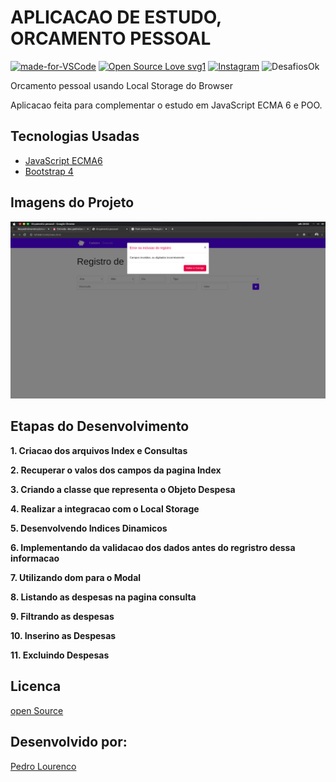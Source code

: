 # APLICACAO DE ESTUDO, ORCAMENTO PESSOAL

[![made-for-VSCode](https://img.shields.io/badge/Made%20for-VSCode-1f425f.svg)](https://code.visualstudio.com/)
[![Open Source Love svg1](https://badges.frapsoft.com/os/v1/open-source.svg?v=103)](https://opensource.org/)
[![Instagram](https://img.shields.io/badge/Instagram-%40devpedrolourenco-orange)](https://www.instagram.com/devpedrolourenco/)
![DesafiosOk](https://img.shields.io/badge/desafios-OK-blueviolet%22)
 
 Orcamento pessoal usando Local Storage do Browser

 Aplicacao feita para complementar o estudo em JavaScript ECMA 6 e POO.

## Tecnologias Usadas

- [JavaScript ECMA6](https://developer.mozilla.org/pt-BR/docs/Web/JavaScript/Guide)
- [Bootstrap 4](https://getbootstrap.com.br/docs/4.1/getting-started/introduction/)

## Imagens do Projeto

<img src="/docs/img/tela-alerta-erro.png">

## Etapas do Desenvolvimento

**1. Criacao dos arquivos Index e Consultas** 

**2. Recuperar o valos dos campos da pagina Index**
 
**3. Criando a classe que representa o Objeto Despesa**

**4. Realizar a integracao com o Local Storage**

**5. Desenvolvendo Indices Dinamicos**

**6. Implementando da validacao dos dados antes do regristro dessa informacao**

**7. Utilizando dom para o Modal**

**8. Listando as despesas na pagina consulta**

**9. Filtrando as despesas**

**10. Inserino as Despesas**

**11. Excluindo Despesas**

## Licenca

[open Source](https://opensource.org/) 

## Desenvolvido por:

[Pedro Lourenco](https://github.com/devpedrolourenco)
